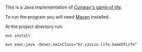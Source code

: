 This is a Java implementation of [Conway's game of life](http://en.wikipedia.org/wiki/Conway's_Game_of_Life).

To run the program you will need [Maven](http://maven.apache.org/) installed.

At the project directory run:

`mvn install`

`mvn exec:java -Dexec.mainClass="br.cassio.life.GameOfLife"`
